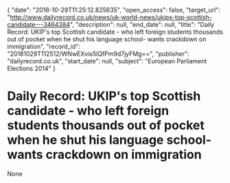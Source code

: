 {
  "date": "2018-10-29T11:25:12.825635", 
  "open_access": false, 
  "target_url": "http://www.dailyrecord.co.uk/news/uk-world-news/ukips-top-scottish-candidate---3464384", 
  "description": null, 
  "end_date": null, 
  "title": "Daily Record: UKIP's top Scottish candidate - who left foreign students thousands out of pocket when he shut his language school- wants crackdown on immigration", 
  "record_id": "20181029T112512/WNwEXvis5lQfPm9d7jyFMg==", 
  "publisher": "dailyrecord.co.uk", 
  "start_date": null, 
  "subject": "European Parliament Elections 2014"
}

# Daily Record: UKIP's top Scottish candidate - who left foreign students thousands out of pocket when he shut his language school- wants crackdown on immigration

None
